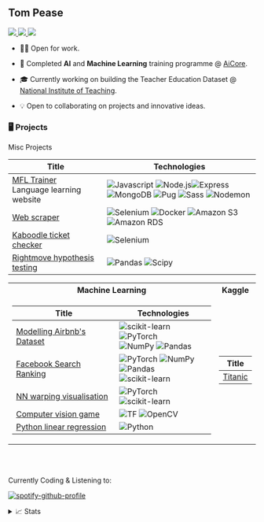 <p align="center">

## Tom Pease

<a href="https://tom-pease-cv.tiiny.site/">
    <img src="https://img.shields.io/badge/PDF-CV-red?style=flat-square&logo=adobe">
</a>  
<a href="https://www.linkedin.com/in/tom-pease-b1155b153/">
    <img src="https://img.shields.io/badge/-Linkedin-blue?style=flat-square&logo=linkedin">
</a>
<a href="mailto:tompease95@gmail.com">
    <img src="https://img.shields.io/badge/-Email-red?style=flat-square&logo=gmail&logoColor=white">
</a>

<br/>

</p>

- 👨‍💻 Open for work.

- 📖 Completed **AI** and **Machine Learning** training programme @ [AiCore](https://www.theaicore.com/).

- 🎓 Currently working on building the Teacher Education Dataset @ [National Institute of Teaching](https://niot.org.uk/).

- 💡 Open to collaborating on projects and innovative ideas.

### 🖥️ Projects

<tr><th>Misc Projects </th></tr>
<tr><td>

| Title   | Technologies |
| ------- | ------------ |
| [MFL Trainer](https://github.com/thomaspease/mfltrainer) <br> Language learning website | ![Javascript](https://img.shields.io/badge/JavaScript-black?style=flat-square&logo=javascript) ![Node.js](https://img.shields.io/badge/Node.js-black?style=flat-square&logo=nodedotjs)![Express](https://img.shields.io/badge/Express-black?style=flat-square&logo=express)<br>![MongoDB](https://img.shields.io/badge/MongoDB-black?style=flat-square&logo=mongodb) ![Pug](https://img.shields.io/badge/Pug-black?style=flat-square&logo=pug) ![Sass](https://img.shields.io/badge/Sass-black?style=flat-square&logo=sass) ![Nodemon](https://img.shields.io/badge/Nodemon-black?style=flat-square&logo=nodemon)|
| [Web scraper](https://github.com/thomaspease/data_collection_project) | ![Selenium](https://img.shields.io/badge/Selenium-black?style=flat-square&logo=selenium) ![Docker](https://img.shields.io/badge/Docker-black?style=flat-square&logo=docker) ![Amazon S3](https://img.shields.io/badge/Amazon_S3-black?style=flat-square&logo=amazons3) ![Amazon RDS](https://img.shields.io/badge/Docker-black?style=flat-square&logo=amazonrds) |
| [Kaboodle ticket checker](https://github.com/thomaspease/kaboodle_ticket_checker) | ![Selenium](https://img.shields.io/badge/Selenium-black?style=flat-square&logo=selenium) |
| [Rightmove hypothesis testing](https://github.com/thomaspease/hypothesis_testing_rightmove) | ![Pandas](https://img.shields.io/badge/Pandas-black?style=flat-square&logo=pandas) ![Scipy](https://img.shields.io/badge/Scipy-black?style=flat-square&logo=scipy) |

</td></tr> </table>

<table>
<tr><th>Machine Learning </th><th>Kaggle </th></tr>
<tr><td>

| Title | Technologies |
| -- | -- |
| [Modelling Airbnb's Dataset](https://github.com/thomaspease/airbnb_ds_project) | ![scikit-learn](https://img.shields.io/badge/-scikit--learn-black?style=flat-square&logo=scikit-learn) ![PyTorch](https://img.shields.io/badge/PyTorch-black?style=flat-square&logo=pytorch) <br> ![NumPy](https://img.shields.io/badge/NumPy-black?style=flat-square&logo=numpy) ![Pandas](https://img.shields.io/badge/Pandas-black?style=flat-square&logo=pandas) |
| [Facebook Search Ranking](https://github.com/thomaspease/search_ranking) | ![PyTorch](https://img.shields.io/badge/PyTorch-black?style=flat-square&logo=pytorch) ![NumPy](https://img.shields.io/badge/NumPy-black?style=flat-square&logo=numpy) <br> ![Pandas](https://img.shields.io/badge/Pandas-black?style=flat-square&logo=pandas) ![scikit-learn](https://img.shields.io/badge/-scikit--learn-black?style=flat-square&logo=scikit-learn) |
| [NN warping visualisation](https://github.com/thomaspease/halfmoonwarp) | ![PyTorch](https://img.shields.io/badge/PyTorch-black?style=flat-square&logo=pytorch) ![scikit-learn](https://img.shields.io/badge/-scikit--learn-black?style=flat-square&logo=scikit-learn) |
| [Computer vision game](https://github.com/thomaspease/computer_vision_project) | ![TF](https://img.shields.io/badge/TF-black?style=flat-square&logo=tensorflow) ![OpenCV](https://img.shields.io/badge/OpenCV-black?style=flat-square&logo=opencv)|
| [Python linear regression](https://github.com/thomaspease/Linear-regression) | ![Python](https://img.shields.io/badge/Python-black?style=flat-square&logo=python) |

</td><td>

| Title   |
| ------- | 
| [Titanic](https://github.com/thomaspease/titanic_kaggle) |

</td></tr> </table>

<table>

<br>
<br>

Currently Coding & Listening to:

[![spotify-github-profile](https://spotify-github-profile.vercel.app/api/view?uid=tom.pease&cover_image=true&theme=default&show_offline=false&background_color=121212)](https://spotify-github-profile.vercel.app/api/view?uid=tom.pease&redirect=true)

<details>
<summary>📈 Stats</summary>
<br>
My Github Stats

![](http://github-profile-summary-cards.vercel.app/api/cards/profile-details?username=thomaspease&theme=dracula)

![](http://github-profile-summary-cards.vercel.app/api/cards/repos-per-language?username=thomaspease&theme=dracula)
![](http://github-profile-summary-cards.vercel.app/api/cards/most-commit-language?username=thomaspease&theme=dracula)

<br>

</details>
